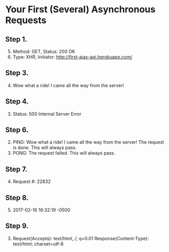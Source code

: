 # Your First (Several) Asynchronous Requests

## Step 1.
  5. Method: GET, Status: 200 OK
  6. Type: XHR, Initiator: http://first-ajax-api.herokuapp.com/


## Step 3.
  4. Wow what a ride! I came all the way from the server!

## Step 4.
  3. Status: 500 Internal Server Error

## Step 6.
  2. PING:
  Wow what a ride! I came all the way from the server!
  The request is done.
  This will always pass.
  2. PONG:
  The request failed.
  This will always pass.

## Step 7.
  4. Request #: 22832

## Step 8.
  5. 2017-02-16 16:32:19 -0500

## Step 9.
  3. Request(Accepts): text/html, */*; q=0.01
     Response(Content-Type): text/html; charset=utf-8
